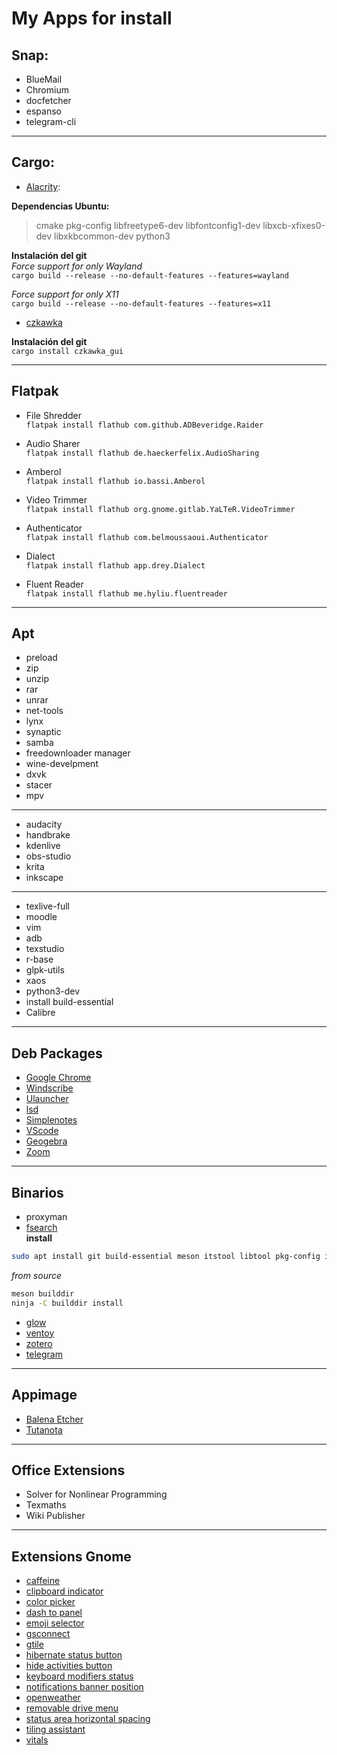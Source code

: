 # My Apps for install

## Snap:

- BlueMail
- Chromium
- docfetcher
- espanso
- telegram-cli

---

## Cargo:

- [Alacrity](https://github.com/alacritty/alacritty.git):

**Dependencias Ubuntu:**

> cmake pkg-config libfreetype6-dev libfontconfig1-dev libxcb-xfixes0-dev libxkbcommon-dev python3

**Instalación del git**  
_Force support for only Wayland_  
`cargo build --release --no-default-features --features=wayland`

_Force support for only X11_  
`cargo build --release --no-default-features --features=x11`

- [czkawka](https://github.com/qarmin/czkawka.git)

**Instalación del git**  
 `cargo install czkawka_gui`

---

## Flatpak

- File Shredder  
  `flatpak install flathub com.github.ADBeveridge.Raider`

- Audio Sharer  
  `flatpak install flathub de.haeckerfelix.AudioSharing`

- Amberol  
  `flatpak install flathub io.bassi.Amberol`

- Video Trimmer  
  `flatpak install flathub org.gnome.gitlab.YaLTeR.VideoTrimmer`

- Authenticator  
  `flatpak install flathub com.belmoussaoui.Authenticator`

- Dialect  
  `flatpak install flathub app.drey.Dialect`

- Fluent Reader  
  `flatpak install flathub me.hyliu.fluentreader`

---

## Apt

- preload
- zip
- unzip
- rar
- unrar
- net-tools
- lynx
- synaptic
- samba
- freedownloader manager
- wine-develpment
- dxvk
- stacer
- mpv

---

- audacity
- handbrake
- kdenlive
- obs-studio
- krita
- inkscape

---

- texlive-full
- moodle
- vim
- adb
- texstudio
- r-base
- glpk-utils
- xaos
- python3-dev
- install build-essential
- Calibre

---

## Deb Packages

- [Google Chrome](https://www.google.com/chrome/?platform=linux)
- [Windscribe](https://esp.windscribe.com/guides/linux)
- [Ulauncher](https://ulauncher.io/#Download)
- [lsd](https://github.com/Peltoche/lsd)
- [Simplenotes](https://simplenote.com/category/linux/)
- [VScode](https://code.visualstudio.com/download)
- [Geogebra](https://www.geogebra.org/download?lang=es)
- [Zoom](https://support.zoom.us/hc/es/articles/204206269-Instalaci%C3%B3n-o-actualizaci%C3%B3n-de-Zoom-en-Linux)

---

## Binarios

- proxyman
- [fsearch](https://github.com/cboxdoerfer/fsearch)  
  **install**

```bash
sudo apt install git build-essential meson itstool libtool pkg-config intltool libicu-dev libpcre2-dev libglib2.0-dev libgtk-3-dev libxml2-utils
```

_from source_

```bash
meson builddir
ninja -C builddir install
```

- [glow](https://github.com/charmbracelet/glow)
- [ventoy](https://www.ventoy.net/en/download.html)
- [zotero](https://www.zotero.org/download/)
- [telegram](https://desktop.telegram.org/)

---

## Appimage

- [Balena Etcher](https://www.balena.io/etcher#download-etcher)
- [Tutanota](https://tutanota.com/blog/posts/desktop-clients)

---

## Office Extensions

- Solver for Nonlinear Programming
- Texmaths
- Wiki Publisher

---

## Extensions Gnome

- [caffeine](https://extensions.gnome.org/extension/517/caffeine/)
- [clipboard indicator](https://extensions.gnome.org/extension/779/clipboard-indicator/)
- [color picker](https://extensions.gnome.org/extension/3396/color-picker/)
- [dash to panel](https://extensions.gnome.org/extension/1160/dash-to-panel/)
- [emoji selector](https://extensions.gnome.org/extension/1162/emoji-selector/)
- [gsconnect](https://extensions.gnome.org/extension/1319/gsconnect/)
- [gtile](https://extensions.gnome.org/extension/28/gtile/)
- [hibernate status button](https://extensions.gnome.org/extension/755/hibernate-status-button/)
- [hide activities button](https://extensions.gnome.org/extension/1128/hide-activities-button/)
- [keyboard modifiers status](https://extensions.gnome.org/extension/975/keyboard-modifiers-status/)
- [notifications banner position](https://extensions.gnome.org/extension/4105/notification-banner-position/)
- [openweather](https://extensions.gnome.org/extension/750/openweather/)
- [removable drive menu](https://extensions.gnome.org/extension/7/removable-drive-menu/)
- [status area horizontal spacing](https://extensions.gnome.org/extension/1075/center-area-horizontal-spacing/)
- [tiling assistant](https://extensions.gnome.org/extension/3733/tiling-assistant/)
- [vitals](https://extensions.gnome.org/extension/1460/vitals/)
